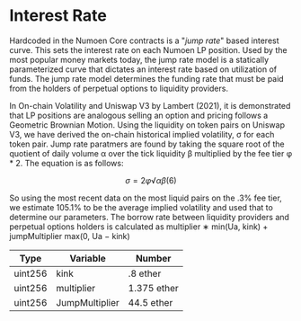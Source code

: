 # Interest Rate

Hardcoded in the Numoen Core contracts is a "_jump rate_" based interest curve. This sets the interest rate on each Numoen LP position. Used by the most popular money markets today, the jump rate model is a statically parameterized curve that dictates an interest rate based on utilization of funds. The jump rate model determines the funding rate that must be paid from the holders of perpetual options to liquidity providers.&#x20;

In On-chain Volatility and Uniswap V3 by Lambert (2021), it is demonstrated that LP positions are analogous selling an option and pricing follows a Geometric Brownian Motion. Using the liquidity on token pairs on Uniswap V3, we have derived the on-chain historical implied volatility, σ for each token pair. Jump rate paratmers are found by taking the square root of the quotient of daily volume α over the tick liquidity β multiplied by the fee tier φ \* 2. The equation is as follows:&#x20;

$$
σ = 2φ √ α β (6)
$$

So using the most recent data on the most liquid pairs on the .3% fee tier, we estimate 105.1% to be the average implied volatility and used that to determine our parameters. The borrow rate between liquidity providers and perpetual options holders is calculated as multiplier ∗ min(Ua, kink) + jumpMultiplier max(0, Ua − kink)

| Type    | Variable       | Number      |
| ------- | -------------- | ----------- |
| uint256 | kink           | .8 ether    |
| uint256 | multiplier     | 1.375 ether |
| uint256 | JumpMultiplier | 44.5 ether  |
